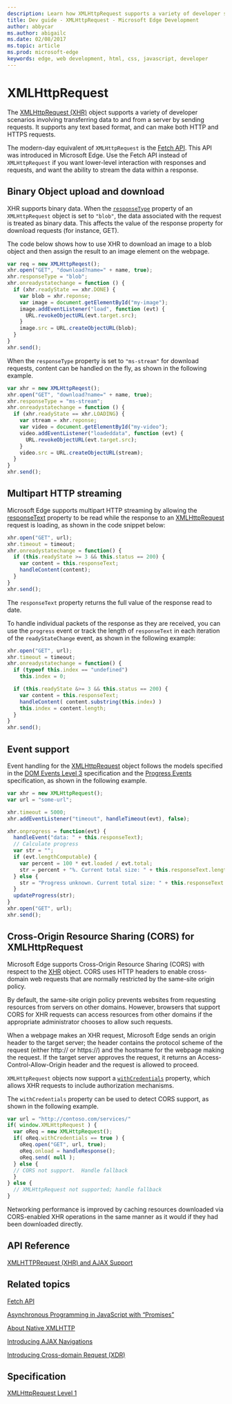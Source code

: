 ---description: Learn how XMLHttpRequest supports a variety of developer scenarios involving transferring data to and from a server by sending requests.
title: Dev guide - XMLHttpRequest - Microsoft Edge Development
author: abbycar
ms.author: abigailc
ms.date: 02/08/2017
ms.topic: article
ms.prod: microsoft-edge
keywords: edge, web development, html, css, javascript, developer
---# XMLHttpRequestThe [XMLHttpRequest (XHR)](https://msdn.microsoft.com/library/ms535874) object supports a variety of developer scenarios involving transferring data to and from a server by sending requests. It supports any text based format, and can make both HTTP and HTTPS requests.The modern-day equivalent of `XMLHttpRequest` is the [Fetch API](./fetch-API.md). This API was introduced in Microsoft Edge. Use the Fetch API instead of `XMLHttpRequest` if you want lower-level interaction with responses and requests, and want the ability to stream the data within a response.## Binary Object upload and downloadXHR supports binary data. When the [`responseType`](https://msdn.microsoft.com/en-us/library/hh872882) property of an `XMLHttpRequest` object is set to `"blob"`, the data associated with the request is treated as binary data. This affects the value of the response property for download requests (for instance, GET).The code below shows how to use XHR to download an image to a blob object and then assign the result to an image element on the webpage.```javascriptvar req = new XMLHttpReqest();xhr.open("GET", "download?name=" + name, true);xhr.responseType = "blob";xhr.onreadystatechange = function () {  if (xhr.readyState == xhr.DONE) {    var blob = xhr.reponse;    var image = document.getElementById("my-image");    image.addEventListener("load", function (evt) {      URL.revokeObjectURL(evt.target.src);    }    image.src = URL.createObjectURL(blob);  }}xhr.send();```When the `responseType` property is set to `"ms-stream"` for download requests, content can be handled on the fly, as shown in the following example.```javascriptvar xhr = new XMLHttpReqest();xhr.open("GET", "download?name=" + name, true);xhr.responseType = "ms-stream";xhr.onreadystatechange = function () {  if (xhr.readyState == xhr.LOADING) {    var stream = xhr.reponse;    var video = document.getElementById("my-video");    video.addEventListener("loadeddata", function (evt) {      URL.revokeObjectURL(evt.target.src);    }    video.src = URL.createObjectURL(stream);  }}xhr.send();```## Multipart HTTP streamingMicrosoft Edge supports multipart HTTP streaming by allowing the [responseText](https://msdn.microsoft.com/en-us/library/ms534369) property to be read while the response to an [XMLHttpRequest](https://msdn.microsoft.com/library/ms535874) request is loading, as shown in the code snippet below:```javascriptxhr.open("GET", url);xhr.timeout = timeout;xhr.onreadystatechange = function() {  if (this.readyState >= 3 && this.status == 200) {    var content = this.responseText;    handleContent(content);  }}xhr.send();```The `responseText` property returns the full value of the response read to date.To handle individual packets of the response as they are received, you can use the `progress` event or track the length of `responseText` in each iteration of the `readyStateChange` event, as shown in the following example:```javascriptxhr.open("GET", url);xhr.timeout = timeout;xhr.onreadystatechange = function() {  if (typeof this.index == "undefined")    this.index = 0;  if (this.readyState &>= 3 && this.status == 200) {    var content = this.responseText;    handleContent( content.substring(this.index) )    this.index = content.length;  }}xhr.send();```## Event supportEvent handling for the [XMLHttpRequest](https://msdn.microsoft.com/library/ms535874) object follows the models specified in the [DOM Events Level 3](http://go.microsoft.com/fwlink/p/?LinkID=203756) specification and the [Progress Events](http://go.microsoft.com/fwlink/p/?LinkID=204796) specification, as shown in the following example.```javascriptvar xhr = new XMLHttpRequest();var url = "some-url";xhr.timeout = 5000;xhr.addEventListener("timeout", handleTimeout(evt), false);xhr.onprogress = function(evt) {  handleEvent("data: " + this.responseText);  // Calculate progress  var str = "";  if (evt.lengthComputable) {    var percent = 100 * evt.loaded / evt.total;    str = percent + "%. Current total size: " + this.responseText.length);  } else {    str = "Progress unknown. Current total size: " + this.responseText.length;  }  updateProgress(str);}xhr.open("GET", url);xhr.send();```## Cross-Origin Resource Sharing (CORS) for XMLHttpRequestMicrosoft Edge supports Cross-Origin Resource Sharing (CORS) with respect to the [XHR](https://msdn.microsoft.com/library/ms535874) object. CORS uses HTTP headers to enable cross-domain web requests that are normally restricted by the same-site origin policy.By default, the same-site origin policy prevents websites from requesting resources from servers on other domains. However, browsers that support CORS for XHR requests can access resources from other domains if the appropriate administrator chooses to allow such requests.When a webpage makes an XHR request, Microsoft Edge sends an origin header to the target server; the header contains the protocol scheme of the request (either http:// or https://) and the hostname for the webpage making the request. If the target server approves the request, it returns an Access-Control-Allow-Origin header and the request is allowed to proceed.`XMLHttpRequest` objects now support a [`withCredentials`](https://msdn.microsoft.com/en-us/library/hh872883) property, which allows XHR requests to include authorization mechanisms.The `withCredentials` property can be used to detect CORS support, as shown in the following example.```javascriptvar url = "http://contoso.com/services/"if( window.XMLHttpRequest ) {  var oReq = new XMLHttpRequest();  if( oReq.withCredentials == true ) {    oReq.open("GET", url, true);    oReq.onload = handleResponse();    oReq.send( null );  } else {  // CORS not support.  Handle fallback  }} else {  // XMLHttpRequest not supported; handle fallback}```Networking performance is improved by caching resources downloaded via CORS-enabled XHR operations in the same manner as it would if they had been downloaded directly.## API Reference[XMLHTTPRequest (XHR) and AJAX Support](https://msdn.microsoft.com/en-us/library/hh772834)## Related topics[Fetch API](./fetch-API.md)[Asynchronous Programming in JavaScript with “Promises”](http://blogs.msdn.com/b/ie/archive/2011/09/11/asynchronous-programming-in-javascript-with-promises.aspx)[About Native XMLHTTP](https://msdn.microsoft.com/library/ms537505)[Introducing AJAX Navigations](https://msdn.microsoft.com/library/Cc891506)[Introducing Cross-domain Request (XDR)](https://msdn.microsoft.com/library/Dd573303)## Specification[XMLHttpRequest Level 1](https://dvcs.w3.org/hg/xhr/raw-file/default/xhr-1/Overview.html)